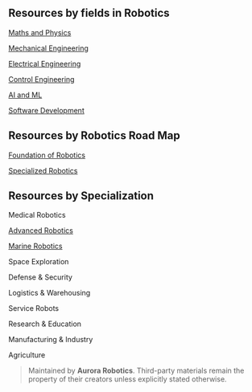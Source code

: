 ## Resources by fields in Robotics

[Maths and Physics](fields/maths&phys/README.md)

[Mechanical Engineering](fields/Mechanical/README.md)

[Electrical Engineering](fields/electrical/README.md)

[Control Engineering](fields/control/README.md)

[AI and ML](fields/AI-and-ML/README.md)

[Software Development](fields/software/README.md)


## Resources by Robotics Road Map


[Foundation of Robotics](map/foundation/README.md)

[Specialized Robotics](specialized/)


## Resources by Specialization


Medical Robotics

[Advanced Robotics](specialized/advanced/README.md)

[Marine Robotics]()

Space Exploration

Defense & Security

Logistics & Warehousing

Service Robots

Research & Education

Manufacturing & Industry

Agriculture	





 >Maintained by **Aurora Robotics**. Third-party materials remain the property of their creators unless explicitly stated otherwise.
